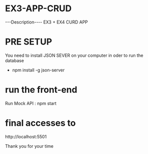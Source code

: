 # EX3-APP-CRUD

---Description----
EX3 + EX4 CURD APP

# PRE SETUP

You need to install JSON SEVER on your computer in oder to run the database

-   npm install -g json-server

# run the front-end

Run Mock API : npm start

# final accesses to

http://localhost:5501

Thank you for your time
